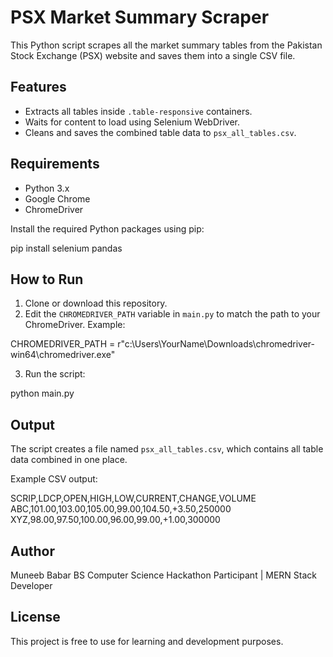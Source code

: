 # PSX Market Summary Scraper

This Python script scrapes all the market summary tables from the Pakistan Stock Exchange (PSX) website and saves them into a single CSV file.

## Features

* Extracts all tables inside `.table-responsive` containers.
* Waits for content to load using Selenium WebDriver.
* Cleans and saves the combined table data to `psx_all_tables.csv`.

## Requirements

* Python 3.x
* Google Chrome
* ChromeDriver

Install the required Python packages using pip:

pip install selenium pandas

## How to Run

1. Clone or download this repository.
2. Edit the `CHROMEDRIVER_PATH` variable in `main.py` to match the path to your ChromeDriver. Example:

CHROMEDRIVER\_PATH = r"c:\Users\YourName\Downloads\chromedriver-win64\chromedriver.exe"

3. Run the script:

python main.py

## Output

The script creates a file named `psx_all_tables.csv`, which contains all table data combined in one place.

Example CSV output:

SCRIP,LDCP,OPEN,HIGH,LOW,CURRENT,CHANGE,VOLUME
ABC,101.00,103.00,105.00,99.00,104.50,+3.50,250000
XYZ,98.00,97.50,100.00,96.00,99.00,+1.00,300000

## Author

Muneeb Babar
BS Computer Science
Hackathon Participant | MERN Stack Developer

## License

This project is free to use for learning and development purposes.

